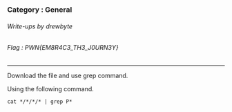 ### Category : General
###### Write-ups by drewbyte
###### Flag : PWN{EM8R4C3_TH3_J0URN3Y}
---

Download the file and use grep command.

Using the following command.

```
cat */*/*/* | grep P*
```


<br>
<img src="https://github.com/drew-byte/pwneu-writeups/blob/main/00x8%20saved%20images/Pasted%20image%2020240321021325.png" alt="">
 <br>
